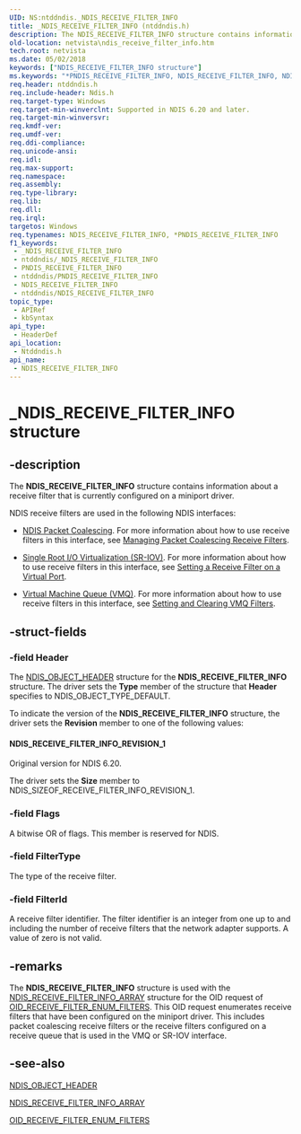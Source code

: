 ```yaml
---
UID: NS:ntddndis._NDIS_RECEIVE_FILTER_INFO
title: _NDIS_RECEIVE_FILTER_INFO (ntddndis.h)
description: The NDIS_RECEIVE_FILTER_INFO structure contains information about a receive filter that is currently configured on a miniport driver.
old-location: netvista\ndis_receive_filter_info.htm
tech.root: netvista
ms.date: 05/02/2018
keywords: ["NDIS_RECEIVE_FILTER_INFO structure"]
ms.keywords: "*PNDIS_RECEIVE_FILTER_INFO, NDIS_RECEIVE_FILTER_INFO, NDIS_RECEIVE_FILTER_INFO structure [Network Drivers Starting with Windows Vista], PNDIS_RECEIVE_FILTER_INFO, PNDIS_RECEIVE_FILTER_INFO structure pointer [Network Drivers Starting with Windows Vista], _NDIS_RECEIVE_FILTER_INFO, netvista.ndis_receive_filter_info, ntddndis/NDIS_RECEIVE_FILTER_INFO, ntddndis/PNDIS_RECEIVE_FILTER_INFO, virtual_machine_queue_ref_4c711292-ce17-4eb9-a051-c32f8ad6f49e.xml"
req.header: ntddndis.h
req.include-header: Ndis.h
req.target-type: Windows
req.target-min-winverclnt: Supported in NDIS 6.20 and later.
req.target-min-winversvr: 
req.kmdf-ver: 
req.umdf-ver: 
req.ddi-compliance: 
req.unicode-ansi: 
req.idl: 
req.max-support: 
req.namespace: 
req.assembly: 
req.type-library: 
req.lib: 
req.dll: 
req.irql: 
targetos: Windows
req.typenames: NDIS_RECEIVE_FILTER_INFO, *PNDIS_RECEIVE_FILTER_INFO
f1_keywords:
 - _NDIS_RECEIVE_FILTER_INFO
 - ntddndis/_NDIS_RECEIVE_FILTER_INFO
 - PNDIS_RECEIVE_FILTER_INFO
 - ntddndis/PNDIS_RECEIVE_FILTER_INFO
 - NDIS_RECEIVE_FILTER_INFO
 - ntddndis/NDIS_RECEIVE_FILTER_INFO
topic_type:
 - APIRef
 - kbSyntax
api_type:
 - HeaderDef
api_location:
 - Ntddndis.h
api_name:
 - NDIS_RECEIVE_FILTER_INFO
---
```


# _NDIS_RECEIVE_FILTER_INFO structure


## -description

The <b>NDIS_RECEIVE_FILTER_INFO</b> structure contains information about a receive filter that is currently configured on a miniport driver.



NDIS receive filters are used in the following NDIS interfaces:
<ul>
<li>

<a href="/windows-hardware/drivers/network/ndis-packet-coalescing">NDIS Packet Coalescing</a>. For more information about how to use receive filters in this interface, see <a href="/windows-hardware/drivers/network/managing-packet-coalescing-receive-filters">Managing Packet Coalescing Receive Filters</a>.

</li>
<li>

<a href="/windows-hardware/drivers/network/single-root-i-o-virtualization--sr-iov-">Single Root I/O Virtualization (SR-IOV)</a>. For more information about how to use receive filters in this interface, see <a href="/windows-hardware/drivers/network/setting-a-receive-filter-on-a-virtual-port">Setting a Receive Filter on a Virtual Port</a>.

</li>
<li>

<a href="/windows-hardware/drivers/network/virtual-machine-queue--vmq-">Virtual Machine Queue (VMQ)</a>. For more information about how to use receive filters in this interface, see <a href="/windows-hardware/drivers/network/setting-and-clearing-vmq-filters">Setting and Clearing VMQ Filters</a>.

</li>
</ul>

## -struct-fields

### -field Header

The 
     <a href="/windows-hardware/drivers/ddi/ntddndis/ns-ntddndis-_ndis_object_header">NDIS_OBJECT_HEADER</a> structure for the
     <b>NDIS_RECEIVE_FILTER_INFO</b> structure. The driver sets the 
     <b>Type</b> member of the structure that 
     <b>Header</b> specifies to NDIS_OBJECT_TYPE_DEFAULT.

To indicate the version of the <b>NDIS_RECEIVE_FILTER_INFO</b> structure, the driver sets the 
     <b>Revision</b> member to one of the following values:





#### NDIS_RECEIVE_FILTER_INFO_REVISION_1

Original version for NDIS 6.20.

The driver sets the 
        <b>Size</b> member to NDIS_SIZEOF_RECEIVE_FILTER_INFO_REVISION_1.

### -field Flags

A bitwise OR of flags. This member is reserved for NDIS.

### -field FilterType

The type of the receive filter.

### -field FilterId

A receive filter identifier. The filter identifier
     is an integer from one up to and including the number of receive filters that the network adapter
     supports. A value of zero is not valid.

## -remarks

The <b>NDIS_RECEIVE_FILTER_INFO</b> structure is used with the 
    <a href="/windows-hardware/drivers/ddi/ntddndis/ns-ntddndis-_ndis_receive_filter_info_array">
    NDIS_RECEIVE_FILTER_INFO_ARRAY</a> structure for the 
    OID request of <a href="/windows-hardware/drivers/network/oid-receive-filter-enum-filters">OID_RECEIVE_FILTER_ENUM_FILTERS</a>. This OID request enumerates receive filters that have been configured on the miniport driver. This includes packet coalescing receive filters or the receive filters configured on a  receive queue that is used in the VMQ or SR-IOV interface.

## -see-also

<a href="/windows-hardware/drivers/ddi/ntddndis/ns-ntddndis-_ndis_object_header">NDIS_OBJECT_HEADER</a>



<a href="/windows-hardware/drivers/ddi/ntddndis/ns-ntddndis-_ndis_receive_filter_info_array">
   NDIS_RECEIVE_FILTER_INFO_ARRAY</a>



<a href="/windows-hardware/drivers/network/oid-receive-filter-enum-filters">OID_RECEIVE_FILTER_ENUM_FILTERS</a>

